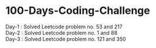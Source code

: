 # 100-Days-Coding-Challenge
Day-1 : Solved Leetcode problem no. 53 and 217 <br />
Day-2 : Solved Leetcode problem no. 1 and 88 <br />
Day-3 : Solved Leetcode problem no. 121 and 350
